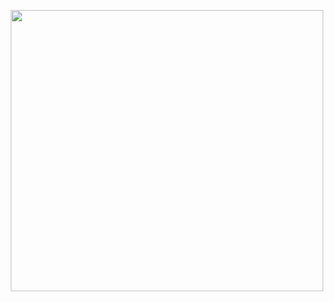 <p align="center">
  <img width="500" height="450" src="https://magma.com/shared/3Wy80uMdZwryIlSmmJZ2Li">
<h5 align="center">

